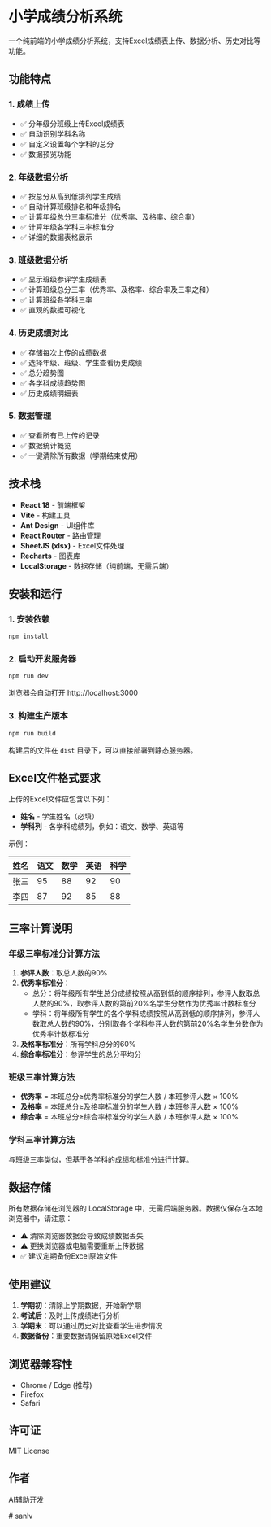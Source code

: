 # 小学成绩分析系统

一个纯前端的小学成绩分析系统，支持Excel成绩表上传、数据分析、历史对比等功能。

## 功能特点

### 1. 成绩上传
- ✅ 分年级分班级上传Excel成绩表
- ✅ 自动识别学科名称
- ✅ 自定义设置每个学科的总分
- ✅ 数据预览功能

### 2. 年级数据分析
- ✅ 按总分从高到低排列学生成绩
- ✅ 自动计算班级排名和年级排名
- ✅ 计算年级总分三率标准分（优秀率、及格率、综合率）
- ✅ 计算年级各学科三率标准分
- ✅ 详细的数据表格展示

### 3. 班级数据分析
- ✅ 显示班级参评学生成绩表
- ✅ 计算班级总分三率（优秀率、及格率、综合率及三率之和）
- ✅ 计算班级各学科三率
- ✅ 直观的数据可视化

### 4. 历史成绩对比
- ✅ 存储每次上传的成绩数据
- ✅ 选择年级、班级、学生查看历史成绩
- ✅ 总分趋势图
- ✅ 各学科成绩趋势图
- ✅ 历史成绩明细表

### 5. 数据管理
- ✅ 查看所有已上传的记录
- ✅ 数据统计概览
- ✅ 一键清除所有数据（学期结束使用）

## 技术栈

- **React 18** - 前端框架
- **Vite** - 构建工具
- **Ant Design** - UI组件库
- **React Router** - 路由管理
- **SheetJS (xlsx)** - Excel文件处理
- **Recharts** - 图表库
- **LocalStorage** - 数据存储（纯前端，无需后端）

## 安装和运行

### 1. 安装依赖

```bash
npm install
```

### 2. 启动开发服务器

```bash
npm run dev
```

浏览器会自动打开 http://localhost:3000

### 3. 构建生产版本

```bash
npm run build
```

构建后的文件在 `dist` 目录下，可以直接部署到静态服务器。

## Excel文件格式要求

上传的Excel文件应包含以下列：

- **姓名** - 学生姓名（必填）
- **学科列** - 各学科成绩列，例如：语文、数学、英语等

示例：

| 姓名 | 语文 | 数学 | 英语 | 科学 |
|------|------|------|------|------|
| 张三 | 95   | 88   | 92   | 90   |
| 李四 | 87   | 92   | 85   | 88   |

## 三率计算说明

### 年级三率标准分计算方法

1. **参评人数**：取总人数的90%
2. **优秀率标准分**：
   - 总分：将年级所有学生总分成绩按照从高到低的顺序排列，参评人数取总人数的90%，取参评人数的第前20%名学生分数作为优秀率计数标准分
   - 学科：将年级所有学生的各个学科成绩按照从高到低的顺序排列，参评人数取总人数的90%，分别取各个学科参评人数的第前20%名学生分数作为优秀率计数标准分
3. **及格率标准分**：所有学科总分的60%
4. **综合率标准分**：参评学生的总分平均分

### 班级三率计算方法

- **优秀率** = 本班总分≥优秀率标准分的学生人数 / 本班参评人数 × 100%
- **及格率** = 本班总分≥及格率标准分的学生人数 / 本班参评人数 × 100%
- **综合率** = 本班总分≥综合率标准分的学生人数 / 本班参评人数 × 100%

### 学科三率计算方法

与班级三率类似，但基于各学科的成绩和标准分进行计算。

## 数据存储

所有数据存储在浏览器的 LocalStorage 中，无需后端服务器。数据仅保存在本地浏览器中，请注意：

- ⚠️ 清除浏览器数据会导致成绩数据丢失
- ⚠️ 更换浏览器或电脑需要重新上传数据
- ✅ 建议定期备份Excel原始文件

## 使用建议

1. **学期初**：清除上学期数据，开始新学期
2. **考试后**：及时上传成绩进行分析
3. **学期末**：可以通过历史对比查看学生进步情况
4. **数据备份**：重要数据请保留原始Excel文件

## 浏览器兼容性

- Chrome / Edge (推荐)
- Firefox
- Safari

## 许可证

MIT License

## 作者

AI辅助开发

#   s a n l v 
 
 